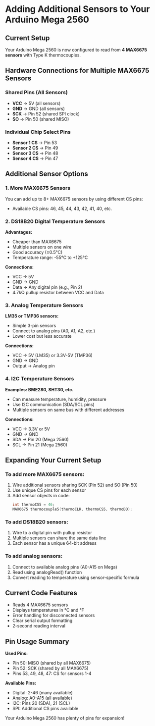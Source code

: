# Adding Additional Sensors to Your Arduino Mega 2560

## Current Setup
Your Arduino Mega 2560 is now configured to read from **4 MAX6675 sensors** with Type K thermocouples.

## Hardware Connections for Multiple MAX6675 Sensors

### Shared Pins (All Sensors)
- **VCC** → 5V (all sensors)
- **GND** → GND (all sensors)  
- **SCK** → Pin 52 (shared SPI clock)
- **SO** → Pin 50 (shared MISO)

### Individual Chip Select Pins
- **Sensor 1 CS** → Pin 53
- **Sensor 2 CS** → Pin 49
- **Sensor 3 CS** → Pin 48
- **Sensor 4 CS** → Pin 47

## Additional Sensor Options

### 1. More MAX6675 Sensors
You can add up to 8+ MAX6675 sensors by using different CS pins:
- Available CS pins: 46, 45, 44, 43, 42, 41, 40, etc.

### 2. DS18B20 Digital Temperature Sensors
**Advantages:**
- Cheaper than MAX6675
- Multiple sensors on one wire
- Good accuracy (±0.5°C)
- Temperature range: -55°C to +125°C

**Connections:**
- VCC → 5V
- GND → GND
- Data → Any digital pin (e.g., Pin 2)
- 4.7kΩ pullup resistor between VCC and Data

### 3. Analog Temperature Sensors
**LM35 or TMP36 sensors:**
- Simple 3-pin sensors
- Connect to analog pins (A0, A1, A2, etc.)
- Lower cost but less accurate

**Connections:**
- VCC → 5V (LM35) or 3.3V-5V (TMP36)
- GND → GND
- Output → Analog pin

### 4. I2C Temperature Sensors
**Examples: BME280, SHT30, etc.**
- Can measure temperature, humidity, pressure
- Use I2C communication (SDA/SCL pins)
- Multiple sensors on same bus with different addresses

**Connections:**
- VCC → 3.3V or 5V
- GND → GND
- SDA → Pin 20 (Mega 2560)
- SCL → Pin 21 (Mega 2560)

## Expanding Your Current Setup

### To add more MAX6675 sensors:
1. Wire additional sensors sharing SCK (Pin 52) and SO (Pin 50)
2. Use unique CS pins for each sensor
3. Add sensor objects in code:
   ```cpp
   int thermoCS5 = 46;
   MAX6675 thermocouple5(thermoCLK, thermoCS5, thermoDO);
   ```

### To add DS18B20 sensors:
1. Wire to a digital pin with pullup resistor
2. Multiple sensors can share the same data line
3. Each sensor has a unique 64-bit address

### To add analog sensors:
1. Connect to available analog pins (A0-A15 on Mega)
2. Read using analogRead() function
3. Convert reading to temperature using sensor-specific formula

## Current Code Features
- Reads 4 MAX6675 sensors
- Displays temperatures in °C and °F
- Error handling for disconnected sensors
- Clear serial output formatting
- 2-second reading interval

## Pin Usage Summary
**Used Pins:**
- Pin 50: MISO (shared by all MAX6675)
- Pin 52: SCK (shared by all MAX6675)
- Pins 53, 49, 48, 47: CS for sensors 1-4

**Available Pins:**
- Digital: 2-46 (many available)
- Analog: A0-A15 (all available)
- I2C: Pins 20 (SDA), 21 (SCL)
- SPI: Additional CS pins available

Your Arduino Mega 2560 has plenty of pins for expansion!
